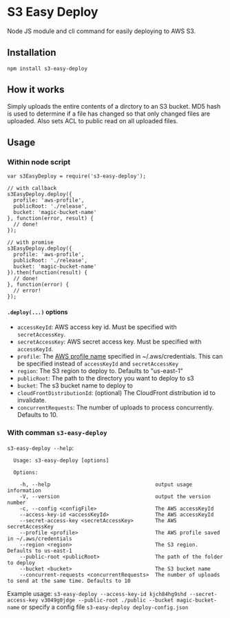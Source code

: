 # S3 Easy Deploy

Node JS module and cli command for easily deploying to AWS S3.

## Installation

`npm install s3-easy-deploy`

## How it works

Simply uploads the entire contents of a dirctory to an S3 bucket. 
MD5 hash is used to determine if a file has changed so that only changed files are uploaded.
Also sets ACL to public read on all uploaded files.

## Usage

### Within node script

```
var s3EasyDeploy = require('s3-easy-deploy');

// with callback
s3EasyDeploy.deploy({
  profile: 'aws-profile',
  publicRoot: './release',
  bucket: 'magic-bucket-name'
}, function(error, result) {
  // done!
});

// with promise
s3EasyDeploy.deploy({
  profile: 'aws-profile',
  publicRoot: './release',
  bucket: 'magic-bucket-name'
}).then(function(result) {
  // done!
}, function(error) {
  // error!
});
```

#### `.deploy(...)` options

* `accessKeyId`: AWS access key id. Must be specified with `secretAccessKey`.
* `secretAccessKey`: AWS secret access key. Must be specified with `accessKeyId`.
* `profile`: The [AWS profile name](http://docs.aws.amazon.com/java-sdk/latest/developer-guide/setup-credentials.html) 
specified in ~/.aws/credentials. This can be specified instead of `accessKeyId` and `secretAccessKey`
* `region`: The S3 region to deploy to. Defaults to "us-east-1"
* `publicRoot`: The path to the directory you want to deploy to s3
* `bucket`: The s3 bucket name to deploy to
* `cloudFrontDistributionId`: (optional) The CloudFront distribution id to invalidate.
* `concurrentRequests`: The number of uploads to process concurrently. Defaults to 10.


### With comman `s3-easy-deploy`

`s3-easy-deploy --help`:

```
  Usage: s3-easy-deploy [options]

  Options:

    -h, --help                                  output usage information
    -V, --version                               output the version number
    -c, --config <configFile>                   The AWS accessKeyId
    --access-key-id <accessKeyId>               The AWS accessKeyId
    --secret-access-key <secretAccessKey>       The AWS secretAccessKey
    --profile <profile>                         The AWS profile saved in ~/.aws/credentials
    --region <region>                           The S3 region. Defaults to us-east-1
    --public-root <publicRoot>                  The path of the folder to deploy
    --bucket <bucket>                           The S3 bucket name
    --concurrent-requests <concurrentRequests>  The number of uploads to send at the same time. Defaults to 10
```

Example usage:
`s3-easy-deploy --access-key-id kjch84hg9shd --secret-access-key v3049g0jdge --public-root ./public --bucket magic-bucket-name`
or specify a config file
`s3-easy-deploy deploy-config.json`